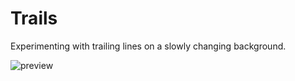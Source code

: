 # Trails

Experimenting with trailing lines on a slowly changing background.

![preview](images/preview.gif)
